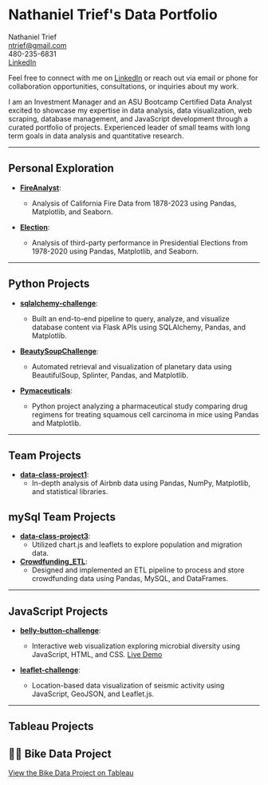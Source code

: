 # Nathaniel Trief's Data Portfolio

Nathaniel Trief  
ntrief@gmail.com  
480-235-6831  
[LinkedIn](https://www.linkedin.com/in/nathaniel-trief-492a70b/)

Feel free to connect with me on [LinkedIn](https://www.linkedin.com/in/nathaniel-trief-492a70b/) or reach out via email or phone for collaboration opportunities, consultations, or inquiries about my work.

I am an Investment Manager and an ASU Bootcamp Certified Data Analyst excited to showcase my expertise in data analysis, data visualization, web scraping, database management, and JavaScript development through a curated portfolio of projects. Experienced leader of small teams with long term goals in data analysis and quantitative research. 

---

## Personal Exploration

- **[FireAnalyst](https://github.com/ngrief/FireAnalyst.git)**:
  - Analysis of California Fire Data from 1878-2023 using Pandas, Matplotlib, and Seaborn.

- **[Election](https://github.com/ngrief/Election.git)**:
  - Analysis of third-party performance in Presidential Elections from 1978-2020 using Pandas, Matplotlib, and Seaborn.

---

## Python Projects

- **[sqlalchemy-challenge](https://github.com/ngrief/sqlalchemy-challenge.git)**:
  - Built an end-to-end pipeline to query, analyze, and visualize database content via Flask APIs using SQLAlchemy, Pandas, and Matplotlib.

- **[BeautySoupChallenge](https://github.com/ngrief/BeautySoupChallenge.git)**:
  - Automated retrieval and visualization of planetary data using BeautifulSoup, Splinter, Pandas, and Matplotlib.

- **[Pymaceuticals](https://github.com/ngrief/Pymaceuticals.git)**:
  - Python project analyzing a pharmaceutical study comparing drug regimens for treating squamous cell carcinoma in mice using Pandas and Matplotlib.

---

## Team Projects

- **[data-class-project1](https://github.com/ngrief/data-class-project1.git)**:
  - In-depth analysis of Airbnb data using Pandas, NumPy, Matplotlib, and statistical libraries.

## mySql Team Projects
- **[data-class-project3](https://github.com/ngrief/data-class-project-3.git)**:
  - Utilized chart.js and leaflets to explore population and migration data.
- **[Crowdfunding_ETL](https://github.com/ngrief/Crowdfunding_ETL.git)**:
  - Designed and implemented an ETL pipeline to process and store crowdfunding data using Pandas, MySQL, and DataFrames.

---

## JavaScript Projects

- **[belly-button-challenge](https://github.com/ngrief/belly-button-challenge.git)**:
  - Interactive web visualization exploring microbial diversity using JavaScript, HTML, and CSS. [Live Demo](https://ngrief.github.io/belly-button-challenge/)

- **[leaflet-challenge](https://github.com/ngrief/leaflet-challenge.git)**:
  - Location-based data visualization of seismic activity using JavaScript, GeoJSON, and Leaflet.js.

---

## Tableau Projects
## 🚴‍♂️ Bike Data Project  

[View the Bike Data Project on Tableau](https://public.tableau.com/views/BikeDataProject_17394900320310/Story1)
